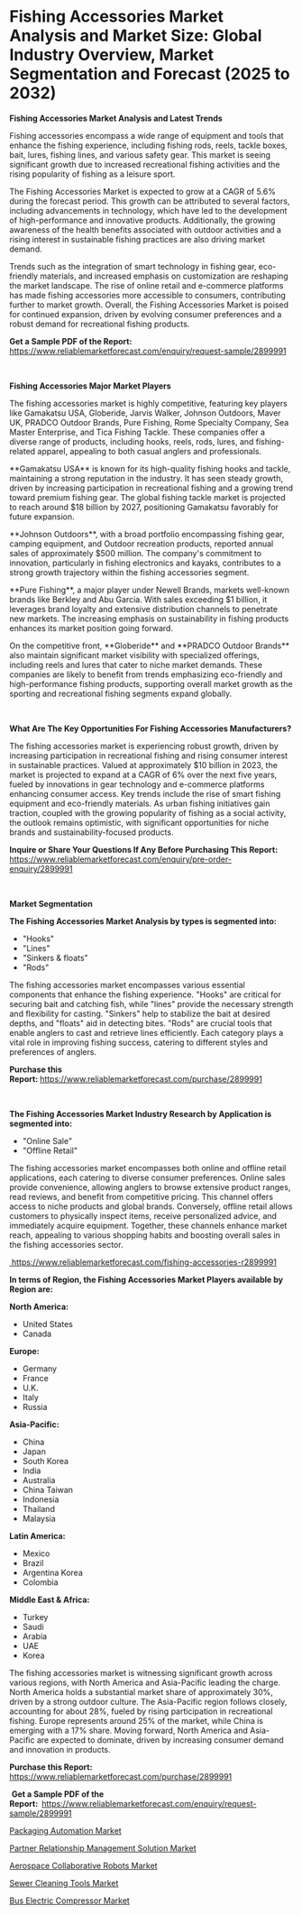 <p><h1>Fishing Accessories Market Analysis and Market Size: Global Industry Overview, Market Segmentation and Forecast (2025 to 2032)</h1></p><p><strong>Fishing Accessories Market Analysis and Latest Trends</strong></p>
<p><p>Fishing accessories encompass a wide range of equipment and tools that enhance the fishing experience, including fishing rods, reels, tackle boxes, bait, lures, fishing lines, and various safety gear. This market is seeing significant growth due to increased recreational fishing activities and the rising popularity of fishing as a leisure sport. </p><p>The Fishing Accessories Market is expected to grow at a CAGR of 5.6% during the forecast period. This growth can be attributed to several factors, including advancements in technology, which have led to the development of high-performance and innovative products. Additionally, the growing awareness of the health benefits associated with outdoor activities and a rising interest in sustainable fishing practices are also driving market demand.</p><p>Trends such as the integration of smart technology in fishing gear, eco-friendly materials, and increased emphasis on customization are reshaping the market landscape. The rise of online retail and e-commerce platforms has made fishing accessories more accessible to consumers, contributing further to market growth. Overall, the Fishing Accessories Market is poised for continued expansion, driven by evolving consumer preferences and a robust demand for recreational fishing products.</p></p>
<p><strong>Get a Sample PDF of the Report:&nbsp;</strong> <a href="https://www.reliablemarketforecast.com/enquiry/request-sample/2899991?utm_campaign=1080&utm_medium=2&utm_source=Github&utm_content=ia&utm_term=16032025&utm_id=fishing-accessories">https://www.reliablemarketforecast.com/enquiry/request-sample/2899991</a></p>
<p>&nbsp;</p>
<p><strong>Fishing Accessories Major Market Players</strong></p>
<p><p>The fishing accessories market is highly competitive, featuring key players like Gamakatsu USA, Globeride, Jarvis Walker, Johnson Outdoors, Maver UK, PRADCO Outdoor Brands, Pure Fishing, Rome Specialty Company, Sea Master Enterprise, and Tica Fishing Tackle. These companies offer a diverse range of products, including hooks, reels, rods, lures, and fishing-related apparel, appealing to both casual anglers and professionals.</p><p>**Gamakatsu USA** is known for its high-quality fishing hooks and tackle, maintaining a strong reputation in the industry. It has seen steady growth, driven by increasing participation in recreational fishing and a growing trend toward premium fishing gear. The global fishing tackle market is projected to reach around $18 billion by 2027, positioning Gamakatsu favorably for future expansion.</p><p>**Johnson Outdoors**, with a broad portfolio encompassing fishing gear, camping equipment, and Outdoor recreation products, reported annual sales of approximately $500 million. The company's commitment to innovation, particularly in fishing electronics and kayaks, contributes to a strong growth trajectory within the fishing accessories segment.</p><p>**Pure Fishing**, a major player under Newell Brands, markets well-known brands like Berkley and Abu Garcia. With sales exceeding $1 billion, it leverages brand loyalty and extensive distribution channels to penetrate new markets. The increasing emphasis on sustainability in fishing products enhances its market position going forward.</p><p>On the competitive front, **Globeride** and **PRADCO Outdoor Brands** also maintain significant market visibility with specialized offerings, including reels and lures that cater to niche market demands. These companies are likely to benefit from trends emphasizing eco-friendly and high-performance fishing products, supporting overall market growth as the sporting and recreational fishing segments expand globally.</p></p>
<p>&nbsp;</p>
<p><strong>What Are The Key Opportunities For Fishing Accessories Manufacturers?</strong></p>
<p><p>The fishing accessories market is experiencing robust growth, driven by increasing participation in recreational fishing and rising consumer interest in sustainable practices. Valued at approximately $10 billion in 2023, the market is projected to expand at a CAGR of 6% over the next five years, fueled by innovations in gear technology and e-commerce platforms enhancing consumer access. Key trends include the rise of smart fishing equipment and eco-friendly materials. As urban fishing initiatives gain traction, coupled with the growing popularity of fishing as a social activity, the outlook remains optimistic, with significant opportunities for niche brands and sustainability-focused products.</p></p>
<p><strong>Inquire or Share Your Questions If Any Before Purchasing This Report:</strong> <a href="https://www.reliablemarketforecast.com/enquiry/pre-order-enquiry/2899991?utm_campaign=1080&utm_medium=2&utm_source=Github&utm_content=ia&utm_term=16032025&utm_id=fishing-accessories">https://www.reliablemarketforecast.com/enquiry/pre-order-enquiry/2899991</a></p>
<p>&nbsp;</p>
<p><strong>Market Segmentation</strong></p>
<p><strong>The Fishing Accessories Market Analysis by types is segmented into:</strong></p>
<p><ul><li>"Hooks"</li><li>"Lines"</li><li>"Sinkers & floats"</li><li>"Rods"</li></ul></p>
<p><p>The fishing accessories market encompasses various essential components that enhance the fishing experience. "Hooks" are critical for securing bait and catching fish, while "lines" provide the necessary strength and flexibility for casting. "Sinkers" help to stabilize the bait at desired depths, and "floats" aid in detecting bites. "Rods" are crucial tools that enable anglers to cast and retrieve lines efficiently. Each category plays a vital role in improving fishing success, catering to different styles and preferences of anglers.</p></p>
<p><strong>Purchase this Report:&nbsp;</strong><a href="https://www.reliablemarketforecast.com/purchase/2899991?utm_campaign=1080&utm_medium=2&utm_source=Github&utm_content=ia&utm_term=16032025&utm_id=fishing-accessories">https://www.reliablemarketforecast.com/purchase/2899991</a></p>
<p>&nbsp;</p>
<p><strong>The Fishing Accessories Market Industry Research by Application is segmented into:</strong></p>
<p><ul><li>"Online Sale"</li><li>"Offline Retail"</li></ul></p>
<p><p>The fishing accessories market encompasses both online and offline retail applications, each catering to diverse consumer preferences. Online sales provide convenience, allowing anglers to browse extensive product ranges, read reviews, and benefit from competitive pricing. This channel offers access to niche products and global brands. Conversely, offline retail allows customers to physically inspect items, receive personalized advice, and immediately acquire equipment. Together, these channels enhance market reach, appealing to various shopping habits and boosting overall sales in the fishing accessories sector.</p></p>
<p><a href="https://www.reliablemarketforecast.com/fishing-accessories-r2899991?utm_campaign=1080&utm_medium=2&utm_source=Github&utm_content=ia&utm_term=16032025&utm_id=fishing-accessories">&nbsp;https://www.reliablemarketforecast.com/fishing-accessories-r2899991</a></p>
<p><strong>In terms of Region, the Fishing Accessories Market Players available by Region are:</strong></p>
<p>
    <p> <strong> North America: </strong>
        <ul>
            <li>United States</li>
            <li>Canada</li>
        </ul>
        </p> 
    <p> <strong> Europe: </strong>
        <ul>
            <li>Germany</li>
            <li>France</li>
            <li>U.K.</li>
            <li>Italy</li>
            <li>Russia</li>
        </ul>
        </p> 
    <p> <strong> Asia-Pacific: </strong>
        <ul>
            <li>China</li>
            <li>Japan</li>
            <li>South Korea</li>
            <li>India</li>
            <li>Australia</li>
            <li>China Taiwan</li>
            <li>Indonesia</li>
            <li>Thailand</li>
            <li>Malaysia</li>
        </ul>
        </p> 
    <p> <strong> Latin America: </strong>
        <ul>
            <li>Mexico</li>
            <li>Brazil</li>
            <li>Argentina Korea</li>
            <li>Colombia</li>
        </ul>
        </p> 
    <p> <strong> Middle East & Africa: </strong>
        <ul>
            <li>Turkey</li>
            <li>Saudi</li>
            <li>Arabia</li>
            <li>UAE</li>
            <li>Korea</li>
        </ul>
    </p>
    </p>
<p><p>The fishing accessories market is witnessing significant growth across various regions, with North America and Asia-Pacific leading the charge. North America holds a substantial market share of approximately 30%, driven by a strong outdoor culture. The Asia-Pacific region follows closely, accounting for about 28%, fueled by rising participation in recreational fishing. Europe represents around 25% of the market, while China is emerging with a 17% share. Moving forward, North America and Asia-Pacific are expected to dominate, driven by increasing consumer demand and innovation in products.</p></p>
<p><strong>Purchase this Report: </strong><a href="https://www.reliablemarketforecast.com/purchase/2899991?utm_campaign=1080&utm_medium=2&utm_source=Github&utm_content=ia&utm_term=16032025&utm_id=fishing-accessories">https://www.reliablemarketforecast.com/purchase/2899991</a></p>
<p>&nbsp;<strong>Get a Sample PDF of the Report:&nbsp;&nbsp;</strong><a href="https://www.reliablemarketforecast.com/enquiry/request-sample/2899991?utm_campaign=1080&utm_medium=2&utm_source=Github&utm_content=ia&utm_term=16032025&utm_id=fishing-accessories">https://www.reliablemarketforecast.com/enquiry/request-sample/2899991</a></p>
<p><strong></strong></p>
<p><p><a href="https://github.com/onutsheinz/Market-Research-Report-List-1/blob/main/packaging-automation-market.md?utm_campaign=1080&utm_medium=2&utm_source=Github&utm_content=ia&utm_term=16032025&utm_id=fishing-accessories">Packaging Automation Market</a></p><p><a href="https://github.com/saqafidrahea/Market-Research-Report-List-1/blob/main/partner-relationship-management-solution-market.md?utm_campaign=1080&utm_medium=2&utm_source=Github&utm_content=ia&utm_term=16032025&utm_id=fishing-accessories">Partner Relationship Management Solution Market</a></p><p><a href="https://github.com/atawanyeze/Market-Research-Report-List-1/blob/main/aerospace-collaborative-robots-market.md?utm_campaign=1080&utm_medium=2&utm_source=Github&utm_content=ia&utm_term=16032025&utm_id=fishing-accessories">Aerospace Collaborative Robots Market</a></p><p><a href="https://github.com/rueffmuoloqw/Market-Research-Report-List-1/blob/main/sewer-cleaning-tools-market.md?utm_campaign=1080&utm_medium=2&utm_source=Github&utm_content=ia&utm_term=16032025&utm_id=fishing-accessories">Sewer Cleaning Tools Market</a></p><p><a href="https://github.com/lazloklitz2e/Market-Research-Report-List-1/blob/main/bus-electric-compressor-market.md?utm_campaign=1080&utm_medium=2&utm_source=Github&utm_content=ia&utm_term=16032025&utm_id=fishing-accessories">Bus Electric Compressor Market</a></p></p>